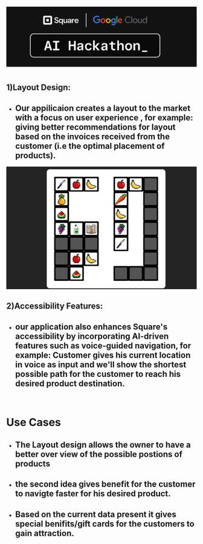 ![](square.png)
 

# 
## 1)Layout Design:
* ## Our appilicaion creates a layout to the market with a focus on user experience , for example: giving better recommendations for layout based on the invoices received from the customer (i.e the optimal placement of products).
![](Layout.png)

## 2)Accessibility Features:
* ## our application also enhances Square's accessibility by incorporating AI-driven features such as voice-guided navigation, for example: Customer gives his current location in voice as input and we'll show the shortest possible path for the customer to reach his desired product destination. 
![]()


# Use Cases 
* ## The Layout design allows the owner to have a better over view of the possible postions of products
* ## the second idea gives benefit for the customer to navigte faster for his desired product.
* ## Based on the current data present it gives special benifits/gift cards for the customers to gain attraction.